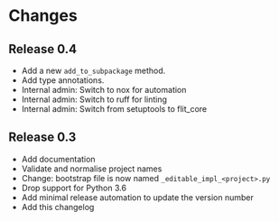 # Changes

## Release 0.4

* Add a new `add_to_subpackage` method.
* Add type annotations.
* Internal admin: Switch to nox for automation
* Internal admin: Switch to ruff for linting
* Internal admin: Switch from setuptools to flit_core

## Release 0.3

* Add documentation
* Validate and normalise project names
* Change: bootstrap file is now named `_editable_impl_<project>.py`
* Drop support for Python 3.6
* Add minimal release automation to update the version number
* Add this changelog
